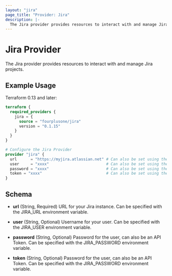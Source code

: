 ```yaml
---
layout: "jira"
page_title: "Provider: Jira"
description: |-
  The Jira provider provides resources to interact with and manage Jira.
---
```


# Jira Provider

The Jira provider provides resources to interact with and manage Jira projects.

## Example Usage

Terraform 0.13 and later:

```terraform
terraform {
  required_providers {
    jira = {
      source = "fourplusone/jira"
      version = "0.1.15"
    }
  }
}

# Configure the Jira Provider
provider "jira" {
  url      = "https://myjira.atlassian.net" # Can also be set using the JIRA_URL environment variable
  user     = "xxxx"                         # Can also be set using the JIRA_USER environment variable
  password = "xxxx"                         # Can also be set using the JIRA_PASSWORD environment variable
  token = "xxxx"                            # Can also be set using the JIRA_TOKEN environment variable
}
```

## Schema

- **url** (String, Required) URL for your Jira instance. Can be specified with the JIRA_URL environment variable.

- **user** (String, Optional) Username for your user. Can be specified with the JIRA_USER environment variable.

- **password** (String, Optional) Password for the user, can also be an API Token. Can be specified with the JIRA_PASSWORD environment variable.

- **token** (String, Optional) Password for the user, can also be an API Token. Can be specified with the JIRA_PASSWORD environment variable.
